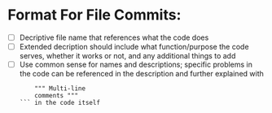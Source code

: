 # Format For File Commits:
 - [ ] Decriptive file name that references what the code does
 - [ ] Extended decription should include what function/purpose the code serves, whether it works or not, and any additional things to add
 - [ ] Use common sense for names and descriptions; specific problems in the code can be referenced in the description and further explained with 
      ``` #commments 
          """ Multi-line 
          comments """
      ``` in the code itself
      

